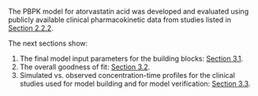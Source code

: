 The PBPK model for atorvastatin acid was developed and evaluated using publicly available clinical pharmacokinetic data from studies listed in [Section 2.2.2](#222-clinical-data).

The next sections show:

1. The final model input parameters for the building blocks: [Section 3.1](#31-atorvastatin-final-input-parameters).
2. The overall goodness of fit: [Section 3.2](#32-atorvastatin-diagnostics-plots).
3. Simulated vs. observed concentration-time profiles for the clinical studies used for model building and for model verification: [Section 3.3](#33-concentration-time-profiles).

